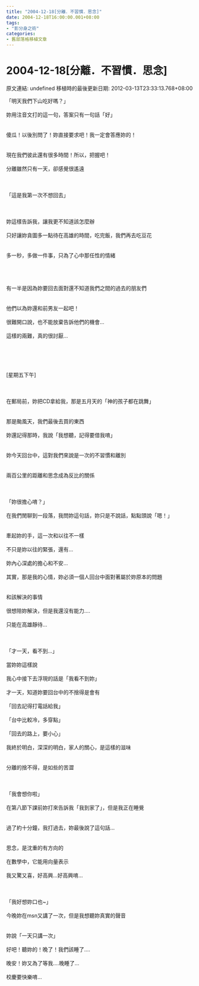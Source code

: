 ```yaml
---
title: "2004-12-18[分離．不習慣．思念]"
date: 2004-12-18T16:00:00.001+08:00
tags: 
- "影分身之術"
categories:
- 舊部落格移植文章
---
```


# 2004-12-18[分離．不習慣．思念]

原文連結: undefined
移植時的最後更新日期: 2012-03-13T23:33:13.768+08:00

「明天我們下山吃好嗎？」<br /><br />妳用注音文打的這一句，答案只有一句話「好」<br /><br /><br />傻瓜！以後別問了！妳直接要求吧！我一定會答應妳的！<br /><br /><br />現在我們彼此還有很多時間！所以，把握吧！<br /><br />分離雖然只有一天，卻感覺很遙遠<br /><br /><br /><br />「這是我第一次不想回去」<br /><br /><a name='more'></a><br /><br />妳這樣告訴我，讓我更不知道該怎麼辦<br /><br />只好讓妳貪圖多一點待在高雄的時間，吃完飯，我們再去吃豆花<br /><br /><br />多一秒，多做一件事，只為了心中那任性的情緒<br /><br /><br /><br /><br />有一半是因為妳要回去面對還不知道我們之間的過去的朋友們<br /><br /><br />他們以為妳還和前男友一起吧！<br /><br />很難開口說，也不能放棄告訴他們的機會...<br /><br />這樣的兩難，真的很討厭...<br /><br /><br /><br /><br /><br />[星期五下午]<br /><br /><br /><br />在郵局前，妳把CD拿給我，那是五月天的「神的孩子都在跳舞」<br /><br /><br />那是颱風天，我們最後去買的東西<br /><br />妳還記得那時，我說「我想聽，記得要借我唷」<br /><br /><br />妳今天回台中，這對我們來說是一次的不習慣和離別<br /><br /><br />兩百公里的距離和思念成為反比的關係<br /><br /><br /><br />「妳很擔心唷？」<br /><br />在我們閒聊到一段落，我問妳這句話，妳只是不說話，點點頭說「嗯！」<br /><br /><br />牽起妳的手，這一次和以往不一樣<br /><br />不只是妳以往的緊張，還有...<br /><br />妳內心深處的擔心和不安...<br /><br />其實，那是我的心情，妳必須一個人回台中面對著屬於妳原本的問題<br /><br /><br />和該解決的事情<br /><br />很想陪妳解決，但是我還沒有能力....<br /><br />只能在高雄靜待...<br /><br /><br /><br />「才一天，看不到...」<br /><br />當妳妳這樣說<br /><br />我心中接下去浮現的話是「我看不到妳」<br /><br />才一天，知道妳要回台中的不捨得是會有<br /><br />「回去記得打電話給我」<br /><br />「台中比較冷，多穿點」<br /><br />「回去的路上，要小心」<br /><br />我終於明白，深深的明白，家人的關心，是這樣的滋味<br /><br /><br />分離的捨不得，是如些的苦澀<br /><br /><br /><br />「我會想你啦」<br /><br />在第八節下課前妳打來告訴我「我到家了」，但是我正在睡覺<br /><br /><br />過了約十分鐘，我打過去，妳最後說了這句話...<br /><br /><br />思念，是沈重的有方向的<br /><br />在數學中，它能用向量表示<br /><br />我又驚又喜，好高興...好高興唷...<br /><br /><br /><br />「我好想妳口也~」<br /><br />今晚妳在msn又講了一次，但是我想聽妳真實的聲音<br /><br /><br />妳說「一天只講一次」<br /><br />好吧！聽妳的！晚了！我們該睡了....<br /><br />晚安！妳又為了等我....晚睡了...<br /><br />校慶要快樂唷...
